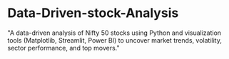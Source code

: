 # Data-Driven-stock-Analysis
"A data-driven analysis of Nifty 50 stocks using Python and visualization tools (Matplotlib, Streamlit, Power BI) to uncover market trends, volatility, sector performance, and top movers."
